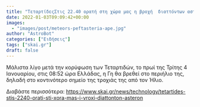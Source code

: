 ```yaml
---
title: "ΤεταρτίδεςΣτις 22.40 ορατή στη χώρα μας η βροχή  διαττόντων αστέρων"
date: 2022-01-03T09:09:42+00:00
images:
  - "images/post/meteors-peftasteria-ape.jpg"
author: "AstroBot"
categories: ["Ειδήσεις"]
tags: ["skai.gr"]
draft: false
---
```


Μάλιστα λίγο μετά την κορύφωση των Τεταρτιδών, το πρωί της Τρίτης 4 Ιανουαρίου, στις 08:52 ώρα Ελλάδας, η Γη θα βρεθεί στο περιήλιο της, δηλαδή στο κοντινότερο σημείο της τροχιάς της από τον Ήλιο.

Διαβάστε περισσότερα: https://www.skai.gr/news/technology/tetartides-stis-2240-orati-sti-xora-mas-i-vroxi-diattonton-asteron
